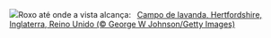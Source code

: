 ![](https://www.bing.com/th?id=OHR.HertfordshireLavender_PT-BR9531166050_UHD.jpg&w=1000)Roxo até onde a vista alcança:&nbsp;&ensp;[Campo de lavanda, Hertfordshire, Inglaterra, Reino Unido (© George W Johnson/Getty Images)](https://www.bing.com/th?id=OHR.HertfordshireLavender_PT-BR9531166050_UHD.jpg)
<br><br/>
